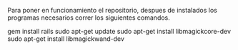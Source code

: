 Para poner en funcionamiento el repositorio, despues de instalados los programas necesarios correr los siguientes comandos.

gem install rails
sudo apt-get update
sudo apt-get install libmagickcore-dev 
sudo apt-get install libmagickwand-dev